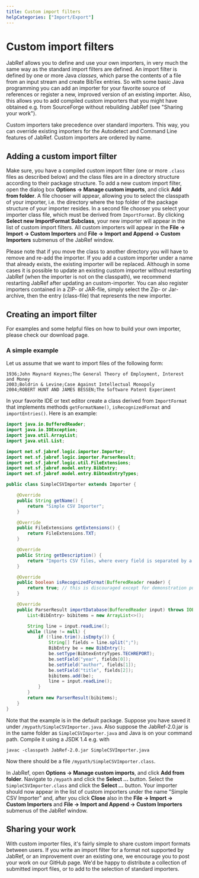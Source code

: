 ```yaml
---
title: Custom import filters
helpCategories: ["Import/Export"]
---
```


# Custom import filters

JabRef allows you to define and use your own importers, in very much the same way as the standard import filters are defined. An import filter is defined by one or more Java *classes*, which parse the contents of a file from an input stream and create BibTex entries. So with some basic Java programming you can add an importer for your favorite source of references or register a new, improved version of an existing importer. Also, this allows you to add compiled custom importers that you might have obtained e.g. from SourceForge without rebuilding JabRef (see "Sharing your work").

Custom importers take precedence over standard importers. This way, you can override existing importers for the Autodetect and Command Line features of JabRef. Custom importers are ordered by name.

## Adding a custom import filter

Make sure, you have a compiled custom import filter (one or more `.class` files as described below) and the class files are in a directory structure according to their package structure. To add a new custom import filter, open the dialog box **Options → Manage custom imports**, and click **Add from folder**. A file chooser will appear, allowing you to select the classpath of your importer, i.e. the directory where the top folder of the package structure of your importer resides. In a second file chooser you select your importer class file, which must be derived from `ImportFormat`. By clicking **Select new ImportFormat Subclass**, your new importer will appear in the list of custom import filters. All custom importers will appear in the **File → Import → Custom Importers** and **File → Import and Append → Custom Importers** submenus of the JabRef window.

Please note that if you move the class to another directory you will have to remove and re-add the importer. If you add a custom importer under a name that already exists, the existing importer will be replaced. Although in some cases it is possible to update an existing custom importer without restarting JabRef (when the importer is not on the classpath), we recommend restarting JabRef after updating an custom-importer. You can also register importers contained in a ZIP- or JAR-file, simply select the Zip- or Jar-archive, then the entry (class-file) that represents the new importer.

## Creating an import filter

For examples and some helpful files on how to build your own importer, please check our download page.

### A simple example

Let us assume that we want to import files of the following form:

    1936;John Maynard Keynes;The General Theory of Employment, Interest and Money
    2003;Boldrin & Levine;Case Against Intellectual Monopoly
    2004;ROBERT HUNT AND JAMES BESSEN;The Software Patent Experiment

In your favorite IDE or text editor create a class derived from `ImportFormat` that implements methods `getFormatName()`, `isRecognizedFormat` and `importEntries()`. Here is an example:

``` java
import java.io.BufferedReader;
import java.io.IOException;
import java.util.ArrayList;
import java.util.List;

import net.sf.jabref.logic.importer.Importer;
import net.sf.jabref.logic.importer.ParserResult;
import net.sf.jabref.logic.util.FileExtensions;
import net.sf.jabref.model.entry.BibEntry;
import net.sf.jabref.model.entry.BibtexEntryTypes;

public class SimpleCSVImporter extends Importer {

    @Override
    public String getName() {
        return "Simple CSV Importer";
    }

    @Override
    public FileExtensions getExtensions() {
        return FileExtensions.TXT;
    }

    @Override
    public String getDescription() {
        return "Imports CSV files, where every field is separated by a semicolon.";
    }

    @Override
    public boolean isRecognizedFormat(BufferedReader reader) {
        return true; // this is discouraged except for demonstration purposes
    }

    @Override
    public ParserResult importDatabase(BufferedReader input) throws IOException {
        List<BibEntry> bibitems = new ArrayList<>();

        String line = input.readLine();
        while (line != null) {
            if (!line.trim().isEmpty()) {
                String[] fields = line.split(";");
                BibEntry be = new BibEntry();
                be.setType(BibtexEntryTypes.TECHREPORT);
                be.setField("year", fields[0]);
                be.setField("author", fields[1]);
                be.setField("title", fields[2]);
                bibitems.add(be);
                line = input.readLine();
            }
        }
        return new ParserResult(bibitems);
    }
}
```

Note that the example is in the default package. Suppose you have saved it under `/mypath/SimpleCSVImporter.java`. Also suppose the JabRef-2.0.jar is in the same folder as `SimpleCSVImporter.java` and Java is on your command path. Compile it using a JSDK 1.4 e.g. with

    javac -classpath JabRef-2.0.jar SimpleCSVImporter.java

Now there should be a file `/mypath/SimpleCSVImporter.class`.

In JabRef, open **Options → Manage custom imports**, and click **Add from folder**. Navigate to `/mypath` and click the **Select ...** button. Select the `SimpleCSVImporter.class` and click the **Select ...** button. Your importer should now appear in the list of custom importers under the name "Simple CSV Importer" and, after you click **Close** also in the **File → Import → Custom Importers** and **File → Import and Append → Custom Importers** submenus of the JabRef window.

## Sharing your work

With custom importer files, it's fairly simple to share custom import formats between users. If you write an import filter for a format not supported by JabRef, or an improvement over an existing one, we encourage you to post your work on our GitHub page. We'd be happy to distribute a collection of submitted import files, or to add to the selection of standard importers.
